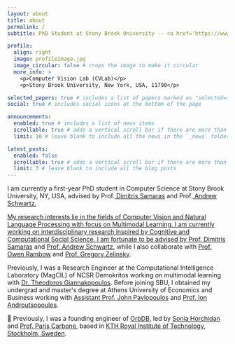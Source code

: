 ```yaml
---
layout: about
title: about
permalink: /
subtitle: PhD Student at Stony Brook University -- <a href='https://www3.cs.stonybrook.edu/~cvl/'>Computer Vision Laboratory</a>

profile:
  align: right
  image: profileimage.jpg
  image_circular: false # crops the image to make it circular
  more_info: >
    <p>Computer Vision Lab (CVLab)</p>
    <p>Stony Brook University, New York, USA, 11790</p>

selected_papers: true # includes a list of papers marked as "selected={true}"
social: true # includes social icons at the bottom of the page

announcements:
  enabled: true # includes a list of news items
  scrollable: true # adds a vertical scroll bar if there are more than 3 news items
  limit: 10 # leave blank to include all the news in the `_news` folder

latest_posts:
  enabled: false
  scrollable: true # adds a vertical scroll bar if there are more than 3 new posts items
  limit: 3 # leave blank to include all the blog posts
---
```


I am currently a first-year PhD student in Computer Science at Stony Brook University, NY, USA, advised by Prof.<a href='https://www3.cs.stonybrook.edu/~samaras/'> Dimitris Samaras</a> and Prof.<a href='https://www3.cs.stonybrook.edu/~has/'> Andrew Schwartz.

My research interests lie in the fields of Computer Vision and Natural Language Processing with focus on Multimodal Learning. I am currently working on interdisciplinary research inspired by Cognitive and Computational Social Science. I am fortunate to be advised by <a href='https://www3.cs.stonybrook.edu/~samaras/'>Prof. Dimitris Samaras</a> and <a href ='https://www3.cs.stonybrook.edu/~has/'>Prof. Andrew Schwartz</a>, while I also collaborate with <a href='https://owenrambow.com'>Prof. Owen Rambow</a> and <a href='https://www.stonybrook.edu/commcms/psychology/faculty/faculty_profiles/gzelinsky'> Prof. Gregory Zelinsky</a>. 

Previously, I was a Research Engineer at the Computational Intelligence Laboratory (MagCIL) of NCSR Demokritos working on multimodal learning with <a href='https://tyiannak.github.io/index.html'>Dr. Theodoros Giannakopoulos</a>. Before joining SBU, I obtained my undergrad and master's degree at Athens University of Economics and Business working with <a href='https://ipavlopoulos.github.io'>Assistant Prof. John Pavlopoulos</a> and <a href='https://www2.aueb.gr/users/ion/'>Prof. Ion Androutsopoulos</a>.

:rocket: Previously, I was a founding engineer of <a href='https://orbdb.github.io'>OrbDB</a>, led by <a href='https://soniahorchidan.github.io'>Sonia Horchidan</a> and <a href='https://people.kth.se/~parisc/'>Prof. Paris Carbone</a>, based in <a href='https://www.kth.se/en'>KTH Royal Institute of Technology, Stockholm, Sweden</a>.
